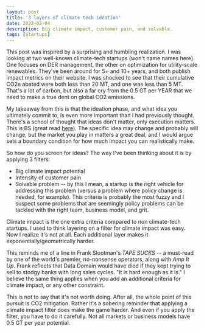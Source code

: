 ```yaml
---
layout: post
title: '3 layers of climate tech ideation'
date: 2022-02-04
description: Big climate impact, customer pain, and solvable.
tags: [Startups]
---
```

This post was inspired by a surprising and humbling realization. I was looking at two well-known climate-tech startups (won't name names here). One focuses on DER management, the other on optimization for utility-scale renewables. They've been around for 5+ and 10+ years, and both publish impact metrics on their website. I was shocked to see that their cumulative CO2e abated were both less than 20 MT, and one was less than 5 MT. That's a lot of carbon, but also a far cry from the 0.5 GT per YEAR that we need to make a true dent on global CO2 emissions.

My takeaway from this is that the ideation phase, and what idea you ultimately commit to, is even more important than I had previously thought. There's a school of thought that ideas don't matter, only execution matters. This is BS (great read [here](https://medium.com/humanity-sparks/a-startups-journey-through-the-idea-maze-and-into-the-future-9a44d2424d72)). The specific idea may change and probably will change, but the market you play in matters a great deal, and I would argue sets a boundary condition for how much impact you can realistically make.

So how do you screen for ideas? The way I've been thinking about it is by applying 3 filters:
- Big climate impact potential
- Intensity of customer pain
- Solvable problem -- by this I mean, a startup is the right vehicle for addressing this problem (versus a problem where policy change is needed, for example). This criteria is probably the most fuzzy and I suspect some problems that are seemingly policy problems can be tackled with the right team, business model, and grit.

Climate impact is the one extra criteria compared to non climate-tech startups. I used to think layering on a filter for climate impact was easy. Now I realize it's not at all. Each additional layer makes it exponentially/geometrically harder.

This reminds me of a line in Frank Slootman's _TAPE SUCKS_ -- a must-read by one of the world's premier, no-nonsense operators, along with _Amp It Up_. Frank reflects that Data Domain would have died if they kept trying to sell to stodgy banks with long sales cycles. "It is hard enough as it is." I believe the same thing applies when you add an additional criteria for climate impact, or any other constraint.

This is not to say that it's not worth doing. After all, the whole point of this pursuit is CO2 mitigation. Rather it's a sobering reminder that applying a climate impact filter does make the game harder. And even if you apply the filter, you have to do it carefully. Not all markets or business models have 0.5 GT per year potential.
